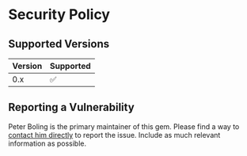 # Security Policy

## Supported Versions

| Version | Supported |
|---------|-----------|
| 0.x     | ✅         |

## Reporting a Vulnerability

Peter Boling is the primary maintainer of this gem. Please find a way
to [contact him directly](https://railsbling.com/contact) to report the issue. Include as much relevant information as
possible.
